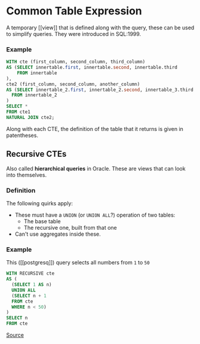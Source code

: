 # Common Table Expression
A temporary [[view]] that is defined along with the query, these can be used to simplify queries. They were introduced in SQL:1999.

### Example
```sql
WITH cte (first_column, second_column, third_column)
AS (SELECT innertable.first, innertable.second, innertable.third
    FROM innertable
),
cte2 (first_column, second_column, another_column)
AS (SELECT innertable_2.first, innertable_2.second, innertable_3.third
  FROM innertable_2
)
SELECT *
FROM cte1
NATURAL JOIN cte2;
```

Along with each CTE, the definition of the table that it returns is given in patentheses.

## Recursive CTEs
Also called **hierarchical queries** in Oracle. These are views that can look into themselves.

### Definition
The following quirks apply:

* These must have a `UNION` (or `UNION ALL`?) operation of two tables:
  * The base table
  * The recursive one, built from that one
* Can't use aggregates inside these.

### Example
This ([[postgresq]]) query selects all numbers from `1` to `50`

```sql
WITH RECURSIVE cte
AS (
  (SELECT 1 AS n)
  UNION ALL
  (SELECT n + 1
  FROM cte
  WHERE n < 50)
)
SELECT n
FROM cte
```

[Source](https://www.essentialsql.com/introduction-common-table-expressions-ctes/)
